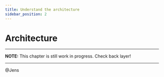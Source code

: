 ```yaml
---
title: Understand the architecture
sidebar_position: 2
---
```


# Architecture

---
**NOTE:**
This chapter is still work in progress. Check back layer!

---

@Jens
